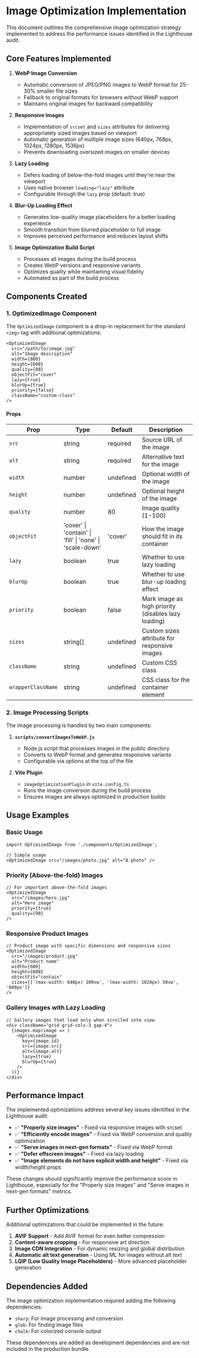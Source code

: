 # Image Optimization Implementation

This document outlines the comprehensive image optimization strategy implemented to address the performance issues identified in the Lighthouse audit.

## Core Features Implemented

1. **WebP Image Conversion**
   - Automatic conversion of JPEG/PNG images to WebP format for 25-30% smaller file sizes
   - Fallback to original formats for browsers without WebP support
   - Maintains original images for backward compatibility

2. **Responsive Images**
   - Implementation of `srcset` and `sizes` attributes for delivering appropriately sized images based on viewport
   - Automatic generation of multiple image sizes (640px, 768px, 1024px, 1280px, 1536px)
   - Prevents downloading oversized images on smaller devices

3. **Lazy Loading**
   - Defers loading of below-the-fold images until they're near the viewport
   - Uses native browser `loading="lazy"` attribute
   - Configurable through the `lazy` prop (default: true)

4. **Blur-Up Loading Effect**
   - Generates low-quality image placeholders for a better loading experience
   - Smooth transition from blurred placeholder to full image
   - Improves perceived performance and reduces layout shifts

5. **Image Optimization Build Script**
   - Processes all images during the build process
   - Creates WebP versions and responsive variants
   - Optimizes quality while maintaining visual fidelity
   - Automated as part of the build process

## Components Created

### 1. OptimizedImage Component

The `OptimizedImage` component is a drop-in replacement for the standard `<img>` tag with additional optimizations:

```tsx
<OptimizedImage
  src="/path/to/image.jpg"
  alt="Image description"
  width={800}
  height={600}
  quality={80}
  objectFit="cover"
  lazy={true}
  blurUp={true}
  priority={false}
  className="custom-class"
/>
```

#### Props

| Prop | Type | Default | Description |
|------|------|---------|-------------|
| `src` | string | required | Source URL of the image |
| `alt` | string | required | Alternative text for the image |
| `width` | number | undefined | Optional width of the image |
| `height` | number | undefined | Optional height of the image |
| `quality` | number | 80 | Image quality (1-100) |
| `objectFit` | 'cover' \| 'contain' \| 'fill' \| 'none' \| 'scale-down' | 'cover' | How the image should fit in its container |
| `lazy` | boolean | true | Whether to use lazy loading |
| `blurUp` | boolean | true | Whether to use blur-up loading effect |
| `priority` | boolean | false | Mark image as high priority (disables lazy loading) |
| `sizes` | string[] | undefined | Custom sizes attribute for responsive images |
| `className` | string | undefined | Custom CSS class |
| `wrapperClassName` | string | undefined | CSS class for the container element |

### 2. Image Processing Scripts

The image processing is handled by two main components:

1. **`scripts/convertImagesToWebP.js`**
   - Node.js script that processes images in the public directory
   - Converts to WebP format and generates responsive variants
   - Configurable via options at the top of the file

2. **Vite Plugin**
   - `imageOptimizationPlugin` in `vite.config.ts` 
   - Runs the image conversion during the build process
   - Ensures images are always optimized in production builds

## Usage Examples

### Basic Usage

```tsx
import OptimizedImage from './components/OptimizedImage';

// Simple usage
<OptimizedImage src="/images/photo.jpg" alt="A photo" />
```

### Priority (Above-the-fold) Images

```tsx
// For important above-the-fold images
<OptimizedImage 
  src="/images/hero.jpg" 
  alt="Hero image"
  priority={true}
  quality={90}
/>
```

### Responsive Product Images

```tsx
// Product image with specific dimensions and responsive sizes
<OptimizedImage
  src="/images/product.jpg"
  alt="Product name"
  width={600}
  height={600}
  objectFit="contain"
  sizes={['(max-width: 640px) 100vw', '(max-width: 1024px) 50vw', '600px']}
/>
```

### Gallery Images with Lazy Loading

```tsx
// Gallery images that load only when scrolled into view
<div className="grid grid-cols-3 gap-4">
  {images.map(image => (
    <OptimizedImage
      key={image.id}
      src={image.src}
      alt={image.alt}
      lazy={true}
      blurUp={true}
    />
  ))}
</div>
```

## Performance Impact

The implemented optimizations address several key issues identified in the Lighthouse audit:

- ✅ **"Properly size images"** - Fixed via responsive images with srcset
- ✅ **"Efficiently encode images"** - Fixed via WebP conversion and quality optimization
- ✅ **"Serve images in next-gen formats"** - Fixed via WebP format
- ✅ **"Defer offscreen images"** - Fixed via lazy loading
- ✅ **"Image elements do not have explicit width and height"** - Fixed via width/height props

These changes should significantly improve the performance score in Lighthouse, especially for the "Properly size images" and "Serve images in next-gen formats" metrics.

## Further Optimizations

Additional optimizations that could be implemented in the future:

1. **AVIF Support** - Add AVIF format for even better compression
2. **Content-aware cropping** - For responsive art direction
3. **Image CDN Integration** - For dynamic resizing and global distribution
4. **Automatic alt text generation** - Using ML for images without alt text
5. **LQIP (Low Quality Image Placeholders)** - More advanced placeholder generation

## Dependencies Added

The image optimization implementation required adding the following dependencies:

- `sharp`: For image processing and conversion
- `glob`: For finding image files
- `chalk`: For colorized console output

These dependencies are added as development dependencies and are not included in the production bundle. 
